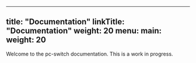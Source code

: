 
---
title: "Documentation"
linkTitle: "Documentation"
weight: 20
menu:
  main:
    weight: 20
---


Welcome to the pc-switch documentation. This is a work in progress.